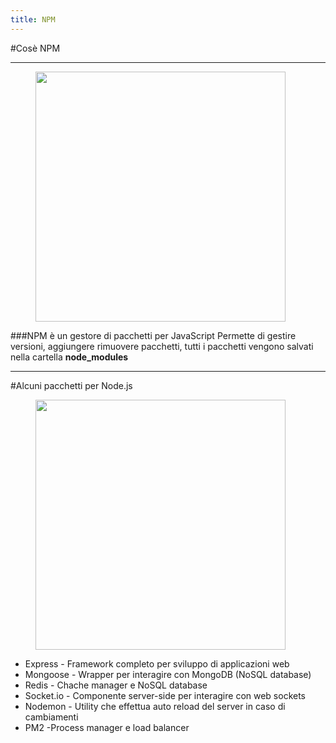```yaml
---
title: NPM
---
```


#Cosè NPM


---

<div class="row">
<div class="col-6  align-self-center">


<figure class="box-shadow">
<img src="https://www.probytes.net/wp-content/uploads/2018/01/2.jpg" style="width: 400px">
</figure>

</div>

<div class="col-6  align-self-center">

###NPM è un gestore di pacchetti per JavaScript
Permette di gestire versioni, aggiungere rimuovere pacchetti, tutti i pacchetti vengono salvati nella cartella **node_modules**

</div>
</div>

---

#Alcuni pacchetti per Node.js


<div class="row">
<div class="col-6  align-self-center">


<figure class="box-shadow">
<img src="https://philpep.org/media/images/blog/dependencies.jpg" style="width: 400px">
</figure>

</div>

<div class="col-6  align-self-center">

- Express - Framework completo per sviluppo di applicazioni web
- Mongoose - Wrapper per interagire con MongoDB (NoSQL database)
- Redis - Chache manager e NoSQL database
- Socket.io - Componente server-side per interagire con web sockets
- Nodemon - Utility che effettua auto reload del server in caso di cambiamenti
- PM2 -Process manager e load balancer

</div>
</div>
